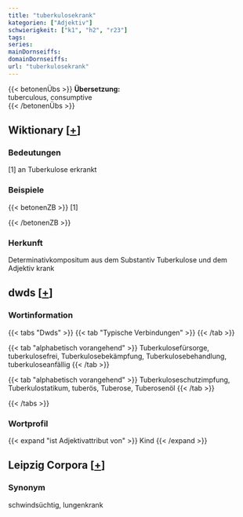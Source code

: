 ```yaml
---
title: "tuberkulosekrank"
kategorien: ["Adjektiv"]
schwierigkeit: ["k1", "h2", "r23"]
tags:
series:
mainDornseiffs:
domainDornseiffs:
url: "tuberkulosekrank"
---
```


{{< betonenÜbs >}}
**Übersetzung:**  
tuberculous, consumptive  
{{< /betonenÜbs >}}

## Wiktionary [[+](https://de.wiktionary.org/wiki/tuberkulosekrank)]

### Bedeutungen
[1] an Tuberkulose erkrankt  

### Beispiele
{{< betonenZB >}}
[1]  

{{< /betonenZB >}}
### Herkunft
Determinativkompositum aus dem Substantiv Tuberkulose und dem Adjektiv krank  



## dwds [[+](https://www.dwds.de/wb/tuberkulosekrank)]

### Wortinformation
{{< tabs "Dwds" >}}
{{< tab "Typische Verbindungen" >}}
{{< /tab >}}

{{< tab "alphabetisch vorangehend" >}}
Tuberkulosefürsorge, tuberkulosefrei, Tuberkulosebekämpfung, Tuberkulosebehandlung, tuberkuloseanfällig
{{< /tab >}}

{{< tab "alphabetisch vorangehend" >}}
Tuberkuloseschutzimpfung, Tuberkulostatikum, tuberös, Tuberose, Tuberosenöl
{{< /tab >}}

{{< /tabs >}}

### Wortprofil
{{< expand "ist Adjektivattribut von" >}} Kind {{< /expand >}}

## Leipzig Corpora [[+](https://corpora.uni-leipzig.de/en/res?word=tuberkulosekrank&corpusId=deu_newscrawl-public_2018)]


### Synonym
schwindsüchtig, lungenkrank


